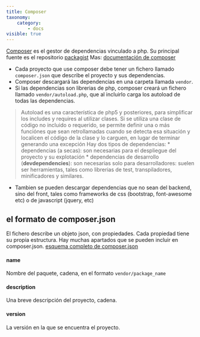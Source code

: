 ```yaml
---
title: Composer
taxonomy:
    category:
        - docs
visible: true
---
```


[Composer](https://getcomposer.org) es el gestor de dependencias vinculado a php. Su principal fuente es el repositorio [packagist](https://packagist.org/)
Mas: [documentación de composer](https://getcomposer.org/doc/)

* Cada proyecto que use composer debe tener un fichero llamado `composer.json` que describe el proyecto y sus dependencias.
* Composer descargará las dependencias en una carpeta llamada  `vendor`.
* Si las dependencias son librerias de php, composer creará un fichero llamado `vendor/autoload.php`, que al incluirlo carga los autoload de todas las dependencias.
> Autoload es una característica de php5 y posteriores, para simplificar los includes y requires al utilizar clases.
> Si se utiliza una clase de código no incluido o requerido, se permite definir una o más funciónes que sean retrollamadas cuando se detecta esa situación y
> localicen el código de la clase y lo carguen, en lugar de terminar generando una excepción
Hay dos tipos de dependencias:
    * dependencias (a secas): son necesarias para el despliegue del proyecto y su explotación
    * dependencias de desarrollo (**devdependencies**): son necesarias solo para desarrolladores: suelen ser herramientas, tales como librerias de test, transpiladores, minificadores y similares.
* Tambien se pueden descargar dependencias que no sean del backend, sino del front, tales como frameworks de css (bootstrap, font-awesome etc) o de javascript (jquery, etc)

## el formato de composer.json
El fichero describe un objeto json, con propiedades. Cada propiedad tiene su propia estructura. Hay muchas apartados que se pueden incluir en composer.json. [esquema completo de composer.json](https://getcomposer.org/doc/04-schema.md)

#### name
Nombre del paquete, cadena, en el formato `vendor/package_name`
#### description
Una breve descripción del proyecto, cadena.
#### version
La versión en la que se encuentra el proyecto. 
